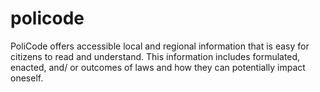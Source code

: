 # policode
PoliCode offers accessible local and regional information that is easy for citizens to read and understand. This information includes formulated, enacted, and/ or outcomes of laws and how they can potentially impact oneself.  
